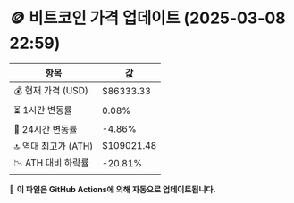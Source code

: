 # 🪙 비트코인 가격 업데이트 (2025-03-08 22:59)

| 항목                | 값 |
|--------------------|----------------|
| 💰 현재 가격 (USD) | $86333.33 |
| ⏳ 1시간 변동률    | 0.08% |
| 📆 24시간 변동률   | -4.86% |
| 🔝 역대 최고가 (ATH) | $109021.48 |
| 📉 ATH 대비 하락률 | -20.81% |

🔄 **이 파일은 GitHub Actions에 의해 자동으로 업데이트됩니다.**
